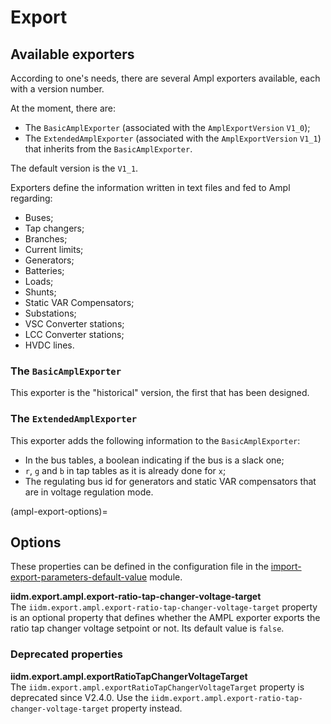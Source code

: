 # Export

## Available exporters

According to one's needs, there are several Ampl exporters available, each with a version number.

At the moment, there are:

- The `BasicAmplExporter` (associated with the `AmplExportVersion` `V1_0`);
- The `ExtendedAmplExporter` (associated with the `AmplExportVersion` `V1_1`) that inherits from the `BasicAmplExporter`.

The default version is the `V1_1`.

Exporters define the information written in text files and fed to Ampl regarding:

- Buses;
- Tap changers;
- Branches;
- Current limits;
- Generators;
- Batteries;
- Loads;
- Shunts;
- Static VAR Compensators;
- Substations;
- VSC Converter stations;
- LCC Converter stations;
- HVDC lines.

### The `BasicAmplExporter`
This exporter is the "historical" version, the first that has been designed.

### The `ExtendedAmplExporter`

This exporter adds the following information to the `BasicAmplExporter`:

- In the bus tables, a boolean indicating if the bus is a slack one;
- `r`, `g` and `b` in tap tables as it is already done for `x`;
- The regulating bus id for generators and static VAR compensators that are in voltage regulation mode.


(ampl-export-options)=
## Options

These properties can be defined in the configuration file in the [import-export-parameters-default-value](../../user/configuration/import-export-parameters-default-value.md#import-export-parameters-default-value) module.

**iidm.export.ampl.export-ratio-tap-changer-voltage-target**  
The `iidm.export.ampl.export-ratio-tap-changer-voltage-target` property is an optional property that defines whether the AMPL exporter exports the ratio tap changer voltage setpoint or not. Its default value is `false`.

### Deprecated properties

**iidm.export.ampl.exportRatioTapChangerVoltageTarget**  
The `iidm.export.ampl.exportRatioTapChangerVoltageTarget` property is deprecated since V2.4.0. Use the `iidm.export.ampl.export-ratio-tap-changer-voltage-target` property instead.
